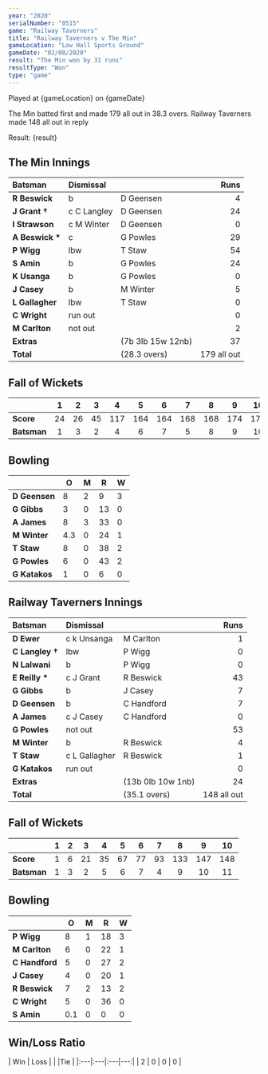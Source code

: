 ```yaml
---
year: "2020"
serialNumber: "0515" 
game: "Railway Taverners"
title: "Railway Taverners v The Min"
gameLocation: "Low Hall Sports Ground"
gameDate: "02/08/2020"
result: "The Min won by 31 runs"
resultType: "Won"
type: "game"
---
```


Played at {gameLocation} on {gameDate} 

The Min batted first and made 179 all out in 38.3 overs. Railway Taverners made 148 all out in reply

Result: {result}

## The Min Innings

| Batsman | Dismissal |  | Runs |
|:---|:---|---|---:|
| **R Beswick** | b | D Geensen | 4 | 
| **J Grant &#8224;** | c C Langley | D Geensen | 24 | 
| **I Strawson** | c M Winter | D Geensen | 0 | 
| **A Beswick &#42;** | c | G Powles | 29 | 
| **P Wigg** | lbw  | T Staw | 54 | 
| **S Amin** | b | G Powles | 24 | 
| **K Usanga** | b | G Powles | 0 | 
| **J Casey** | b | M Winter | 5 | 
| **L Gallagher** | lbw | T Staw | 0 | 
| **C Wright** | run out |  | 0 | 
| **M Carlton** | not out |  | 2 | 
| **Extras** | | (7b 3lb 15w 12nb) | 37 | 
| **Total** | | (28.3 overs) | 179 all out | 
 
## Fall of Wickets

| | 1 | 2 | 3 | 4 | 5 | 6 | 7 | 8 | 9 | 10 |
|---|:---:|:---:|:---:|:---:|:---:|:---:|:---:|:---:|:---:|:---:|
| **Score** | 24 | 26 | 45 | 117 | 164 | 164 | 168 | 168 | 174 | 179 | 
| **Batsman** | 1 | 3 | 2 | 4 | 6 | 7 | 5 | 8 | 9 | 10 | 

## Bowling

| | O | M | R | W |
|---|---|---|---|---|
| **D Geensen** | 8 | 2 | 9 | 3 | 
| **G Gibbs** | 3 | 0 | 13 | 0 | 
| **A James** | 8 | 3 | 33 | 0 | 
| **M Winter** | 4.3 | 0 | 24 | 1 | 
| **T Staw** | 8 | 0 | 38 | 2 |
| **G Powles** | 6 | 0 | 43 | 2 |
| **G Katakos** | 1 | 0 | 6 | 0 |

 ## Railway Taverners Innings

| Batsman | Dismissal |  | Runs |
|:---|:---|---|---:|
| **D Ewer** | c k Unsanga | M Carlton | 1 | 
| **C Langley &#8224;** | lbw | P Wigg | 0 | 
| **N Lalwani** | b | P Wigg | 0 | 
| **E Reilly &#42;** | c J Grant | R Beswick | 43 | 
| **G Gibbs** | b | J Casey | 7 | 
| **D Geensen** | b | C Handford | 7 | 
| **A James** | c J Casey | C Handford | 0 | 
| **G Powles** | not out |   | 53 | 
| **M Winter** | b | R Beswick | 4 | 
| **T Staw** | c L Gallagher | R Beswick | 1 | 
| **G Katakos** | run out |  | 0 | 
| **Extras** | | (13b 0lb 10w 1nb) | 24 | 
| **Total** | | (35.1 overs) | 148 all out | 

## Fall of Wickets

| | 1 | 2 | 3 | 4 | 5 | 6 | 7 | 8 | 9 | 10 |
|---|:---:|:---:|:---:|:---:|:---:|:---:|:---:|:---:|:---:|:---:|
| **Score** | 1 | 6 | 21 | 35 | 67 | 77 | 93 | 133 | 147 | 148 |
| **Batsman** | 1 | 3 | 2 | 5 | 6 | 7 | 4 | 9 | 10 | 11 |

## Bowling

| | O | M | R | W |
|---|---|---|---|---|
| **P Wigg** | 8 | 1 | 18 | 3 | 
| **M Carlton** | 6 | 0 | 22 | 1 | 
| **C Handford** | 5 | 0 | 27 | 2 | 
| **J Casey** | 4 | 0 | 20 | 1 | 
| **R Beswick** | 7 | 2 | 13 | 2 | 
| **C Wright** | 5 | 0 | 36 | 0 | 
| **S Amin** | 0.1 | 0 | 0 | 0 | 

## Win/Loss Ratio

| Win | Loss |  |  |Tie |
|:---|:---|:---|---:|
| 2 | 0 | 0 | 0 |